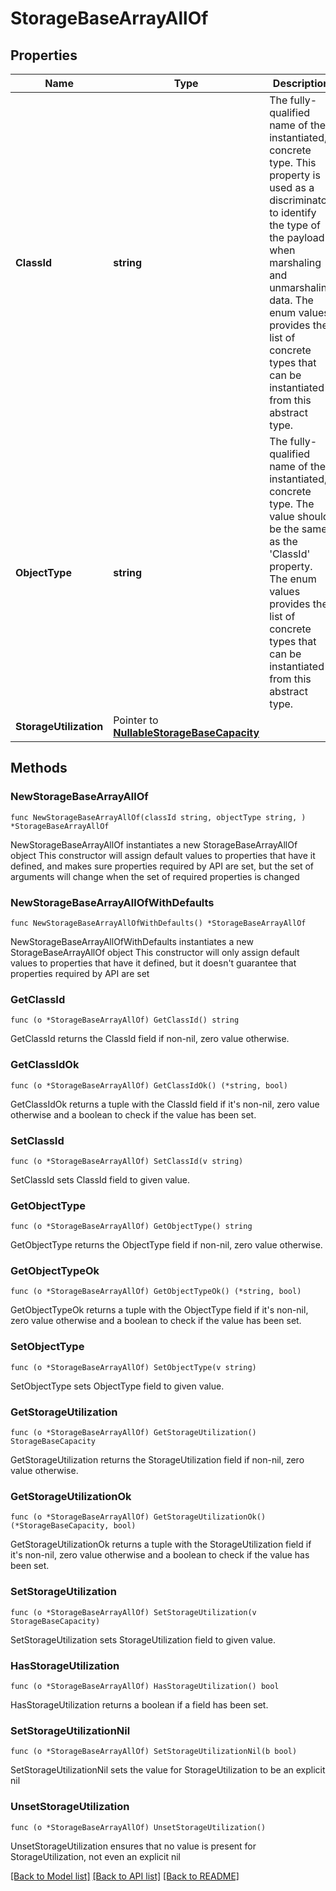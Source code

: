 # StorageBaseArrayAllOf

## Properties

Name | Type | Description | Notes
------------ | ------------- | ------------- | -------------
**ClassId** | **string** | The fully-qualified name of the instantiated, concrete type. This property is used as a discriminator to identify the type of the payload when marshaling and unmarshaling data. The enum values provides the list of concrete types that can be instantiated from this abstract type. | 
**ObjectType** | **string** | The fully-qualified name of the instantiated, concrete type. The value should be the same as the &#39;ClassId&#39; property. The enum values provides the list of concrete types that can be instantiated from this abstract type. | 
**StorageUtilization** | Pointer to [**NullableStorageBaseCapacity**](StorageBaseCapacity.md) |  | [optional] 

## Methods

### NewStorageBaseArrayAllOf

`func NewStorageBaseArrayAllOf(classId string, objectType string, ) *StorageBaseArrayAllOf`

NewStorageBaseArrayAllOf instantiates a new StorageBaseArrayAllOf object
This constructor will assign default values to properties that have it defined,
and makes sure properties required by API are set, but the set of arguments
will change when the set of required properties is changed

### NewStorageBaseArrayAllOfWithDefaults

`func NewStorageBaseArrayAllOfWithDefaults() *StorageBaseArrayAllOf`

NewStorageBaseArrayAllOfWithDefaults instantiates a new StorageBaseArrayAllOf object
This constructor will only assign default values to properties that have it defined,
but it doesn't guarantee that properties required by API are set

### GetClassId

`func (o *StorageBaseArrayAllOf) GetClassId() string`

GetClassId returns the ClassId field if non-nil, zero value otherwise.

### GetClassIdOk

`func (o *StorageBaseArrayAllOf) GetClassIdOk() (*string, bool)`

GetClassIdOk returns a tuple with the ClassId field if it's non-nil, zero value otherwise
and a boolean to check if the value has been set.

### SetClassId

`func (o *StorageBaseArrayAllOf) SetClassId(v string)`

SetClassId sets ClassId field to given value.


### GetObjectType

`func (o *StorageBaseArrayAllOf) GetObjectType() string`

GetObjectType returns the ObjectType field if non-nil, zero value otherwise.

### GetObjectTypeOk

`func (o *StorageBaseArrayAllOf) GetObjectTypeOk() (*string, bool)`

GetObjectTypeOk returns a tuple with the ObjectType field if it's non-nil, zero value otherwise
and a boolean to check if the value has been set.

### SetObjectType

`func (o *StorageBaseArrayAllOf) SetObjectType(v string)`

SetObjectType sets ObjectType field to given value.


### GetStorageUtilization

`func (o *StorageBaseArrayAllOf) GetStorageUtilization() StorageBaseCapacity`

GetStorageUtilization returns the StorageUtilization field if non-nil, zero value otherwise.

### GetStorageUtilizationOk

`func (o *StorageBaseArrayAllOf) GetStorageUtilizationOk() (*StorageBaseCapacity, bool)`

GetStorageUtilizationOk returns a tuple with the StorageUtilization field if it's non-nil, zero value otherwise
and a boolean to check if the value has been set.

### SetStorageUtilization

`func (o *StorageBaseArrayAllOf) SetStorageUtilization(v StorageBaseCapacity)`

SetStorageUtilization sets StorageUtilization field to given value.

### HasStorageUtilization

`func (o *StorageBaseArrayAllOf) HasStorageUtilization() bool`

HasStorageUtilization returns a boolean if a field has been set.

### SetStorageUtilizationNil

`func (o *StorageBaseArrayAllOf) SetStorageUtilizationNil(b bool)`

 SetStorageUtilizationNil sets the value for StorageUtilization to be an explicit nil

### UnsetStorageUtilization
`func (o *StorageBaseArrayAllOf) UnsetStorageUtilization()`

UnsetStorageUtilization ensures that no value is present for StorageUtilization, not even an explicit nil

[[Back to Model list]](../README.md#documentation-for-models) [[Back to API list]](../README.md#documentation-for-api-endpoints) [[Back to README]](../README.md)


